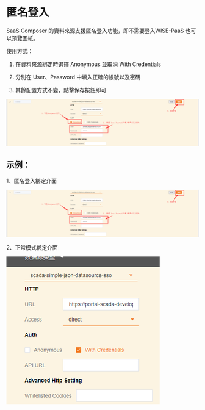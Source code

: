 # 匿名登入  

SaaS Composer 的資料來源支援匿名登入功能，即不需要登入WISE-PaaS 也可以預覽圖紙。  

使用方式：  

1.  在資料來源綁定時選擇 Anonymous 並取消 With Credentials  

2.  分別在 User、Password 中填入正確的帳號以及密碼  

3.  其餘配置方式不變，點擊保存按鈕即可  

![anonymous login 1.png](a_01.png)  

## 示例：  

1、匿名登入綁定介面 

![anonymous login 2.png](a_02.png)  

2、正常模式綁定介面

![anonymous login 3.png](a_03.png)  
